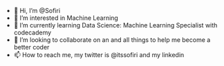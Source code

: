 - 👋 Hi, I’m @Sofiri
- 👀 I’m interested in Machine Learning
- 🌱 I’m currently learning Data Science: Machine Learning Specialist with codecademy
- 💞️ I’m looking to collaborate on an and all things to help me become a better coder
- 📫 How to reach me, my twitter is @itssofiri and my linkedin 

<!---
Sofiri/Sofiri is a ✨ special ✨ repository because its `README.md` (this file) appears on your GitHub profile.
You can click the Preview link to take a look at your changes.
--->
